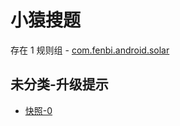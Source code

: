# 小猿搜题

存在 1 规则组 - [com.fenbi.android.solar](/src/apps/com.fenbi.android.solar.ts)

## 未分类-升级提示

- [快照-0](https://i.gkd.li/i/13246056)
